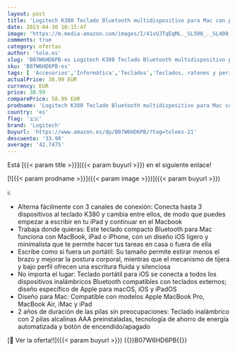```yaml
---
layout: post
title: 'Logitech K380 Teclado Bluetooth multidispositivo para Mac con perfil compacto  Easy-Switch  2 años de duración de la batería  Compatible con MacBook Pro  Macbook Air  iMac  iPad  Arándano'
date: 2023-04-30 10:15:47
image: 'https://m.media-amazon.com/images/I/41vUJTqEqML._SL500_._SL400_.jpg'
comments: true
category: ofertas
author: 'tole.es'
slug: 'B07W6HD6PB-es Logitech K380 Teclado Bluetooth multidispositivo para Mac...'
sku: 'B07W6HD6PB-es'
tags: [ 'Accesorios','Informática','Teclados','Teclados, ratones y periféricos de entrada','ipad','logitech','🇪🇸', ]
actualPrice: 38.99 EUR
currency: EUR
price: 38.99
comparePrice: 58.99 EUR
prodname: 'Logitech K380 Teclado Bluetooth multidispositivo para Mac con perfil compacto  Easy-Switch  2 años de duración de la batería  Compatible con MacBook Pro  Macbook Air  iMac  iPad  Arándano'
country: 'es'
flag: '🇪🇸'
brand: 'Logitech'
buyurl: 'https://www.amazon.es/dp/B07W6HD6PB/?tag=tolees-21'
descuento: '33.90'
average: '42.7475'
---
```


Está [{{< param title >}}]({{< param buyurl >}}) en el siguiente enlace!

[![{{< param prodname >}}]({{< param image >}})]({{< param buyurl >}})

ℹ️:

- Alterna fácilmente con 3 canales de conexión: Conecta hasta 3 dispositivos al teclado K380 y cambia entre ellos, de modo que puedes empezar a escribir en tu iPad y continuar en el Macbook
- Trabaja donde quieras: Este teclado compacto Bluetooth para Mac funciona con MacBook, iPad o iPhone, con un diseño iOS ligero y minimalista que te permite hacer tus tareas en casa o fuera de ella
- Escribe como si fuera un portátil: Su tamaño permite estirar menos el brazo y mejorar la postura corporal, mientras que el mecanismo de tijera y bajo perfil ofrecen una escritura fluida y silenciosa
- No importa el lugar: Teclado portátil para iOS se conecta a todos los dispositivos inalámbricos Bluetooth compatibles con teclados externos; diseño específico de Apple para macOS, iOS y iPadOS
- Diseño para Mac: Compatible con modelos Apple MacBook Pro, MacBook Air, iMac y iPad
- 2 años de duración de las pilas sin preocupaciones: Teclado inalámbrico con 2 pilas alcalinas AAA preinstaladas, tecnología de ahorro de energía automatizada y botón de encendido/apagado

[🛒 Ver la oferta!!]({{< param buyurl >}})
{{<world>}}B07W6HD6PB{{</world>}}
